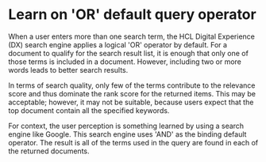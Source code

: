 # Learn on 'OR' default query operator

When a user enters more than one search term, the HCL Digital Experience (DX) search engine applies a logical 'OR' operator by default. For a document to qualify for the search result list, it is enough that only one of those terms is included in a document. However, including two or more words leads to better search results.

In terms of search quality, only few of the terms contribute to the relevance score and thus dominate the rank score for the returned items. This may be acceptable; however, it may not be suitable, because users expect that the top document contain all the specified keywords.

For context, the user perception is something learned by using a search engine like Google. This search engine uses 'AND' as the binding default operator. The result is all of the terms used in the query are found in each of the returned documents.